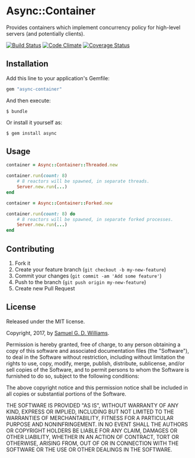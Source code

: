# Async::Container

Provides containers which implement concurrency policy for high-level servers (and potentially clients).

[![Build Status](https://secure.travis-ci.org/socketry/async-container.svg)](http://travis-ci.org/socketry/async-container)
[![Code Climate](https://codeclimate.com/github/socketry/async-container.svg)](https://codeclimate.com/github/socketry/async-container)
[![Coverage Status](https://coveralls.io/repos/socketry/async-container/badge.svg)](https://coveralls.io/r/socketry/async-container)

## Installation

Add this line to your application's Gemfile:

```ruby
gem "async-container"
```

And then execute:

	$ bundle

Or install it yourself as:

	$ gem install async

## Usage

```ruby
container = Async::Container::Threaded.new

container.run(count: 8)
	# 8 reactors will be spawned, in separate threads.
	Server.new.run(...)
end

container = Async::Container::Forked.new

container.run(count: 8) do
	# 8 reactors will be spawned, in separate forked processes.
	Server.new.run(...)
end
```

## Contributing

1. Fork it
2. Create your feature branch (`git checkout -b my-new-feature`)
3. Commit your changes (`git commit -am 'Add some feature'`)
4. Push to the branch (`git push origin my-new-feature`)
5. Create new Pull Request

## License

Released under the MIT license.

Copyright, 2017, by [Samuel G. D. Williams](http://www.codeotaku.com/samuel-williams).

Permission is hereby granted, free of charge, to any person obtaining a copy
of this software and associated documentation files (the "Software"), to deal
in the Software without restriction, including without limitation the rights
to use, copy, modify, merge, publish, distribute, sublicense, and/or sell
copies of the Software, and to permit persons to whom the Software is
furnished to do so, subject to the following conditions:

The above copyright notice and this permission notice shall be included in
all copies or substantial portions of the Software.

THE SOFTWARE IS PROVIDED "AS IS", WITHOUT WARRANTY OF ANY KIND, EXPRESS OR
IMPLIED, INCLUDING BUT NOT LIMITED TO THE WARRANTIES OF MERCHANTABILITY,
FITNESS FOR A PARTICULAR PURPOSE AND NONINFRINGEMENT. IN NO EVENT SHALL THE
AUTHORS OR COPYRIGHT HOLDERS BE LIABLE FOR ANY CLAIM, DAMAGES OR OTHER
LIABILITY, WHETHER IN AN ACTION OF CONTRACT, TORT OR OTHERWISE, ARISING FROM,
OUT OF OR IN CONNECTION WITH THE SOFTWARE OR THE USE OR OTHER DEALINGS IN
THE SOFTWARE.

